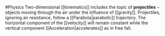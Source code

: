 #Physics 
Two-dimensional [[kinematics]] includes the topic of **projectiles** $-$ objects moving through the air under the influence of [[gravity]]. Projectiles, ignoring air resistance, follow a [[Parabola|parabolic]] trajectory. The horizontal component of the [[velocity]] will remain constant  while the vertical component [[Acceleration|accelerates]] as in free fall.